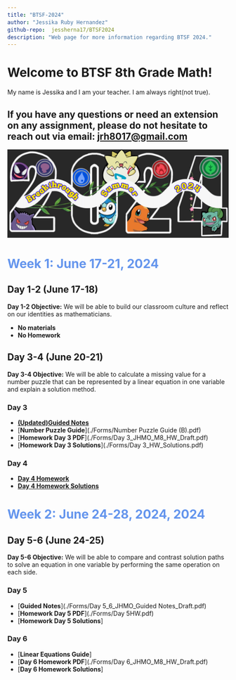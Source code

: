 ```yaml
---
title: "BTSF-2024"
author: "Jessika Ruby Hernandez"
github-repo:  jessherna17/BTSF2024
description: "Web page for more information regarding BTSF 2024."
---
```


# Welcome to BTSF 8th Grade Math! 

My name is Jessika and I am your teacher. 
I am always right(not true).
## If you have any questions or need an extension on any assignment, please do not hesitate to reach out via email: jrh8017@gmail.com

<img src="images/pokemon-flyer.jpeg" alt="Program Theme" width="600" />

# <span style="color: #6495ED;"> Week 1: June 17-21, 2024</span>
## Day 1-2 (June 17-18)
**Day 1-2 Objective:** We will be able to build our classroom culture and reflect on our identities as mathematicians.
* **No materials**
* **No Homework**


## Day 3-4 (June 20-21)
**Day 3-4 Objective:** We will be able to calculate a missing value for a number puzzle that can be represented by a linear equation in one variable and explain a solution method. 
### **Day 3**
- [**(Updated)Guided Notes**](./Forms/Day34M8_GN_Draft-B.pdf)
- [**Number Puzzle Guide**](./Forms/Number Puzzle Guide (B).pdf) 
- [**Homework Day 3 PDF**](./Forms/Day 3_JHMO_M8_HW_Draft.pdf)
- [**Homework Day 3 Solutions**](./Forms/Day 3_HW_Solutions.pdf)
### **Day 4**
- [**Day 4 Homework**](./Forms/Day4HW.pdf)
- [**Day 4 Homework Solutions**](./Forms/Day4HWSolutions.pdf)

# <span style="color: #6495ED;"> Week 2: June 24-28, 2024, 2024</span>
## Day 5-6 (June 24-25)
**Day 5-6 Objective:** We will be able to compare and contrast solution paths to solve an equation in one variable by performing the same operation on each side.

### **Day 5**
- [**Guided Notes**](./Forms/Day 5_6_JHMO_Guided Notes_Draft.pdf)
- [**Homework Day 5 PDF**](./Forms/Day 5HW.pdf)
- [**Homework Day 5 Solutions**]

### **Day 6**
- [**Linear Equations Guide**]
- [**Day 6 Homework PDF**](./Forms/Day 6_JHMO_M8_HW_Draft.pdf)
- [**Day 6 Homework Solutions**]
